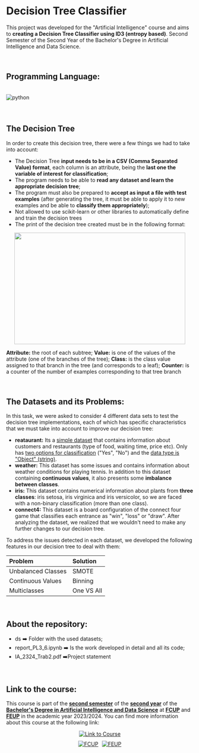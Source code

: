 # Decision Tree Classifier

This project was developed for the "Artificial Intelligence" course and aims to **creating a Decision Tree Classifier using ID3 (entropy based)**. Second Semester of the Second Year of the Bachelor's Degree in Artificial Intelligence and Data Science.

<br>

## Programming Language:

<div style = "display: inline_block"><br/>
  <img align="center" alt="python" src="https://img.shields.io/badge/Python-3776AB?style=for-the-badge&logo=python&logoColor=white" />
</div><br/>

<br>

## The Decision Tree
In order to create this decision tree, there were a few things we had to take into account:
- The Decision Tree **input needs to be in a CSV (Comma Separated Value) format**, each column is an attribute, being the **last one the variable of interest for classification**;
- The program needs to be able to **read any dataset and learn the appropriate decision tree**;
- The program must also be prepared to **accept as input a file with test examples** (after generating the tree, it must be able to apply it to new examples and be able to **classify them appropriately**);
- Not allowed to use scikit-learn or other libraries to automatically define and train the decision trees
- The print of the decision tree created must be in the following format:

<p align="center">
  <img width="460" height="300" src="https://github.com/user-attachments/assets/c5980ad5-af00-4e48-b32a-4c289161fd15">
</p>

**Attribute:** the root of each subtree;
**Value:** is one of the values of the attribute (one of the branches of the tree);
**Class:** is the class value assigned to that branch in the tree (and corresponds to a leaf);
**Counter:** is a counter of the number of examples corresponding to that tree branch

<br>

## The Datasets and its Problems:
In this task, we were asked to consider 4 different data sets to test the decision tree implementations, each of which has specific characteristics that we must take into account to improve our decision tree:

- **reataurant:** Its a <u>simple dataset</u> that contains information about customers and restaurants (type of food, waiting time, price etc). Only has <u>two options for classification</u> ("Yes", "No") and the <u>data type is "Object" (string)</u>.
- **weather:** This dataset has some issues and contains information about weather conditions for playing tennis. In addition to this dataset containing **continuous values**, it also presents some **imbalance between classes**.
- **iris:** This dataset contains numerical information about plants from **three classes**: iris setosa, iris virginica and iris versicolor, so we are faced with a non-binary classification (more than one class).
- **connect4:** This dataset is a board configuration of the connect four game that classifies each entrance as "win", "loss" or "draw". After analyzing the dataset, we realized that we wouldn't need to make any further changes to our decision tree.

To address the issues detected in each dataset, we developed the following features in our decision tree to deal with them:

| Problem | Solution |
| :- | :- |
|Unbalanced Classes | SMOTE |
| Continuous Values | Binning |
| Multiclasses | One VS All |


<br>

## About the repository:

- ds ➡️ Folder with the used datasets;
- report_PL3_6.ipynb ➡️ Is the work developed in detail and all its code;
- IA_2324_Trab2.pdf ➡️Project statement

<br>

## Link to the course: 

This course is part of the **<u>second semester</u>** of the **<u>second year</u>** of the **<u>Bachelor's Degree in Artificial Intelligence and Data Science</u>** at **<u>FCUP</u>** and **<u>FEUP</u>** in the academic year 2023/2024. You can find more information about this course at the following link:

<div style="display: flex; flex-direction: column; align-items: center; gap: 10px;">
  <a href="https://sigarra.up.pt/fcup/pt/UCURR_GERAL.FICHA_UC_VIEW?pv_ocorrencia_id=529859">
    <img alt="Link to Course" src="https://img.shields.io/badge/Link_to_Course-0077B5?style=for-the-badge&logo=logoColor=white" />
  </a>

  <div style="display: flex; gap: 10px; justify-content: center;">
    <a href="https://sigarra.up.pt/fcup/pt/web_page.inicial">
      <img alt="FCUP" src="https://img.shields.io/badge/FCUP-808080?style=for-the-badge&logo=logoColor=grey" />
    </a>
    <a href="https://sigarra.up.pt/feup/pt/web_page.inicial">
      <img alt="FEUP" src="https://img.shields.io/badge/FEUP-808080?style=for-the-badge&logo=logoColor=grey" />
    </a>
  </div>
</div>
